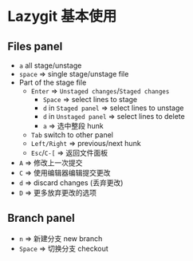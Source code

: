 # Lazygit 基本使用

## Files panel

- `a` all stage/unstage
- `space` => single stage/unstage file
- Part of the stage file
  - `Enter` => `Unstaged changes`/`Staged changes`
    - `Space` => select lines to stage
    - `d` in `Staged panel` => select lines to unstage
    - `d` in `Unstaged panel` => select lines to delete
    - `a` => 选中整段 hunk
  - `Tab` switch to other panel
  - `Left/Right` => previous/next hunk
  - `Esc`/`C-[` => 返回文件面板
- `A` => 修改上一次提交
- `C` => 使用编辑器编辑提交更改
- `d` => discard changes (丢弃更改)
- `D` => 更多放弃更改的选项

## Branch panel

- `n` => 新建分支 new branch
- `Space` => 切换分支 checkout
